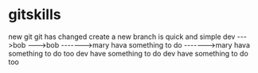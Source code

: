 # gitskills
new git
git has changed
create a new branch is quick and simple 
dev
--->bob
--->bob
------->mary hava something to do
------->mary hava something to do too
dev have something to do
dev have something to do too